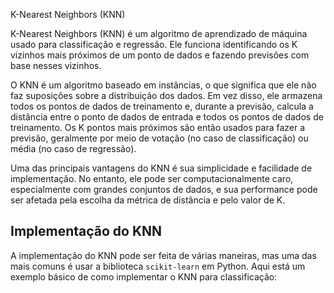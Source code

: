 
K-Nearest Neighbors (KNN)

K-Nearest Neighbors (KNN) é um algoritmo de aprendizado de máquina usado para classificação e regressão. Ele funciona identificando os K vizinhos mais próximos de um ponto de dados e fazendo previsões com base nesses vizinhos.

O KNN é um algoritmo baseado em instâncias, o que significa que ele não faz suposições sobre a distribuição dos dados. Em vez disso, ele armazena todos os pontos de dados de treinamento e, durante a previsão, calcula a distância entre o ponto de dados de entrada e todos os pontos de dados de treinamento. Os K pontos mais próximos são então usados para fazer a previsão, geralmente por meio de votação (no caso de classificação) ou média (no caso de regressão).

Uma das principais vantagens do KNN é sua simplicidade e facilidade de implementação. No entanto, ele pode ser computacionalmente caro, especialmente com grandes conjuntos de dados, e sua performance pode ser afetada pela escolha da métrica de distância e pelo valor de K.
## Implementação do KNN
A implementação do KNN pode ser feita de várias maneiras, mas uma das mais comuns é usar a biblioteca `scikit-learn` em Python. Aqui está um exemplo básico de como implementar o KNN para classificação:

